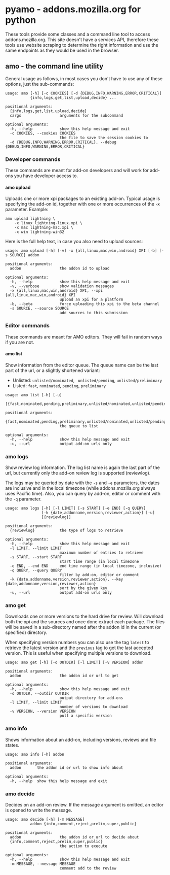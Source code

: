 pyamo - addons.mozilla.org for python
=====================================

These tools provide some classes and a command line tool to access
addons.mozilla.org. This site doesn't have a services API, therefore these
tools use website scraping to determine the right information and use the same
endpoints as they would be used in the browser.


amo - the command line utility
------------------------------

General usage as follows, in most cases you don't have to use any of these
options, just the sub-commands:

```
usage: amo [-h] [-c COOKIES] [-d {DEBUG,INFO,WARNING,ERROR,CRITICAL}]
           {info,logs,get,list,upload,decide} ...

positional arguments:
  {info,logs,get,list,upload,decide}
  cargs                 arguments for the subcommand

optional arguments:
  -h, --help            show this help message and exit
  -c COOKIES, --cookies COOKIES
                        the file to save the session cookies to
  -d {DEBUG,INFO,WARNING,ERROR,CRITICAL}, --debug {DEBUG,INFO,WARNING,ERROR,CRITICAL}
```

### Developer commands
These commands are meant for add-on developers and will work for add-ons you
have developer access to.

#### amo upload
Uploads one or more xpi packages to an existing add-on. Typical usage is
specifying the add-on id, together with one or more occurrences of the -x
parameter. Example:

```
amo upload lightning \
    -x linux lightning-linux.xpi \
    -x mac lightning-mac.xpi \
    -x win lightning-win32
```

Here is the full help text, in case you also need to upload sources:
```
usage: amo upload [-h] [-v] -x {all,linux,mac,win,android} XPI [-b] [-s SOURCE] addon

positional arguments:
  addon                 the addon id to upload

optional arguments:
  -h, --help            show this help message and exit
  -v, --verbose         show validation messages
  -x {all,linux,mac,win,android} XPI, --xpi {all,linux,mac,win,android} XPI
                        upload an xpi for a platform
  -b, --beta            force uploading this xpi to the beta channel
  -s SOURCE, --source SOURCE
                        add sources to this submission
```

### Editor commands
These commands are meant for AMO editors. They will fail in random ways if you
are not.

#### amo list
Show information from the editor queue. The queue name can be the last part of
the url, or a slightly shortened variant:
* Unlisted: `unlisted/nominated`, ` unlisted/pending`, `unlisted/preliminary`
* Listed: `fast`, `nominated`, `pending`, `preliminary`

```
usage: amo list [-h] [-u]
                [{fast,nominated,pending,preliminary,unlisted/nominated,unlisted/pending,unlisted/preliminary}]

positional arguments:
  {fast,nominated,pending,preliminary,unlisted/nominated,unlisted/pending,unlisted/preliminary}
                        the queue to list

optional arguments:
  -h, --help            show this help message and exit
  -u, --url             output add-on urls only
```

### amo logs
Show review log information. The log list name is again the last part of the
url, but currently only the add-on review log is supported (reviewlog).

The logs may be queried by date with the `-s` and `-e` parameters, the dates
are inclusive and in the local timezone (while addons.mozilla.org always uses
Pacific time). Also, you can query by add-on, editor or comment with the `-q`
parameter.

```
usage: amo logs [-h] [-l LIMIT] [-s START] [-e END] [-q QUERY]
                [-k {date,addonname,version,reviewer,action}] [-u]
                [{reviewlog}]

positional arguments:
  {reviewlog}           the type of logs to retrieve

optional arguments:
  -h, --help            show this help message and exit
  -l LIMIT, --limit LIMIT
                        maximum number of entries to retrieve
  -s START, --start START
                        start time range (in local timezone
  -e END, --end END     end time range (in local timezone, inclusive)
  -q QUERY, --query QUERY
                        filter by add-on, editor or comment
  -k {date,addonname,version,reviewer,action}, --key {date,addonname,version,reviewer,action}
                        sort by the given key
  -u, --url             output add-on urls only

```

### amo get
Downloads one or more versions to the hard drive for review. Will download both
the xpi and the sources and once done extract each package. The files will be
saved in a sub-directory named after the addon id in the current (or specified)
directory.

When specifying version numbers you can also use the tag `latest` to retrieve
the latest version and the `previous` tag to get the last accepted version.
This is useful when specifying multiple versions to download.

```
usage: amo get [-h] [-o OUTDIR] [-l LIMIT] [-v VERSION] addon

positional arguments:
  addon                 the addon id or url to get

optional arguments:
  -h, --help            show this help message and exit
  -o OUTDIR, --outdir OUTDIR
                        output directory for add-ons
  -l LIMIT, --limit LIMIT
                        number of versions to download
  -v VERSION, --version VERSION
                        pull a specific version
```

### amo info
Shows information about an add-on, including versions, reviews and file states.

```
usage: amo info [-h] addon

positional arguments:
  addon       the addon id or url to show info about

optional arguments:
  -h, --help  show this help message and exit
```

### amo decide
Decides on an add-on review. If the message argument is omitted, an editor is opened to write the message.

```
usage: amo decide [-h] [-m MESSAGE]
           addon {info,comment,reject,prelim,super,public}

positional arguments:
  addon                 the addon id or url to decide about
  {info,comment,reject,prelim,super,public}
                        the action to execute

optional arguments:
  -h, --help            show this help message and exit
  -m MESSAGE, --message MESSAGE
                        comment add to the review
```

